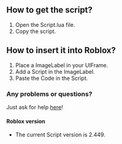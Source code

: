 ## How to get the script?
1. Open the Script.lua file.
2. Copy the script.

## How to insert it into Roblox?
1. Place a ImageLabel in your UIFrame.
2. Add a Script in the ImageLabel.
3. Paste the Code in the Script.

### Any problems or questions?
Just ask for help [here](https://github.com/JoeyRainbowZ/Enum.Headshot/issues)! 

#### Roblox version
* The current Script version is 2.449. 